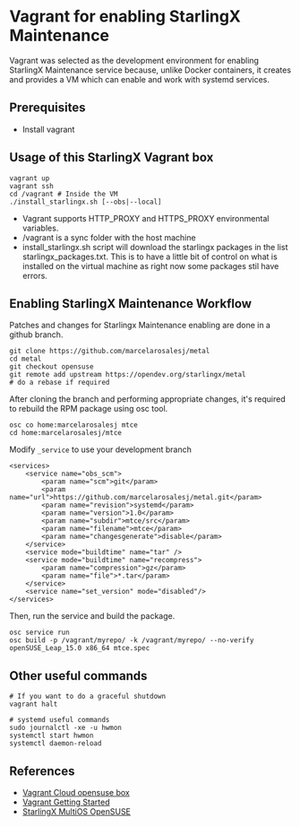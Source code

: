 # Vagrant for enabling StarlingX Maintenance

Vagrant was selected as the development environment for enabling StarlingX Maintenance service because, unlike Docker containers, it creates and provides a VM which can enable and work with systemd services.

## Prerequisites
* Install vagrant

## Usage of this StarlingX Vagrant box
```
vagrant up
vagrant ssh
cd /vagrant # Inside the VM
./install_starlingx.sh [--obs|--local]
```
* Vagrant supports HTTP_PROXY and HTTPS_PROXY environmental variables.
* /vagrant is a sync folder with the host machine
* install_starlingx.sh script will download the starlingx packages in the list starlingx_packages.txt. This is to have a little bit of control on what is installed on the virtual machine as right now some packages stil have errors.


## Enabling StarlingX Maintenance Workflow

Patches and changes for Starlingx Maintenance enabling are done in a github branch.
```
git clone https://github.com/marcelarosalesj/metal
cd metal
git checkout opensuse
git remote add upstream https://opendev.org/starlingx/metal
# do a rebase if required
```
After cloning the branch and performing appropriate changes, it's required to rebuild the RPM package using osc tool.
```
osc co home:marcelarosalesj mtce
cd home:marcelarosalesj/mtce
```
Modify `_service` to use your development branch
```
<services>
    <service name="obs_scm">
        <param name="scm">git</param>
        <param name="url">https://github.com/marcelarosalesj/metal.git</param>
        <param name="revision">systemd</param>
        <param name="version">1.0</param>
        <param name="subdir">mtce/src</param>
        <param name="filename">mtce</param>
        <param name="changesgenerate">disable</param>
    </service>
    <service mode="buildtime" name="tar" />
    <service mode="buildtime" name="recompress">
        <param name="compression">gz</param>
        <param name="file">*.tar</param>
    </service>
    <service name="set_version" mode="disabled"/>
</services>
```
Then, run the service and build the package.
```
osc service run
osc build -p /vagrant/myrepo/ -k /vagrant/myrepo/ --no-verify openSUSE_Leap_15.0 x86_64 mtce.spec
```

## Other useful commands
```
# If you want to do a graceful shutdown
vagrant halt

# systemd useful commands
sudo journalctl -xe -u hwmon
systemctl start hwmon
systemctl daemon-reload
```

## References
- [Vagrant Cloud opensuse box](https://app.vagrantup.com/opensuse/boxes/openSUSE-15.0-x86_64)
- [Vagrant Getting Started](https://www.vagrantup.com/intro/getting-started/index.html)
- [StarlingX MultiOS OpenSUSE](https://wiki.openstack.org/wiki/StarlingX/MultiOS/OpenSUSE)
